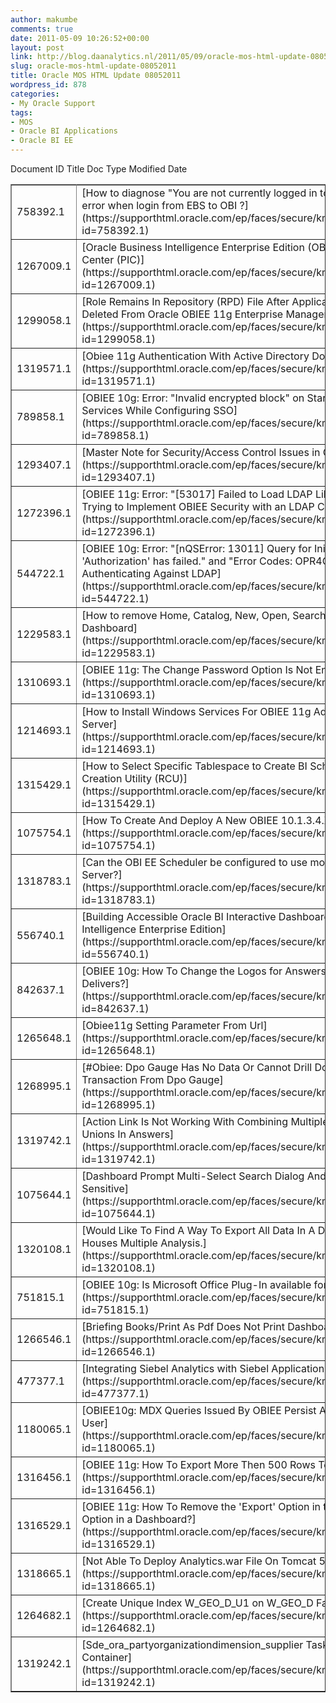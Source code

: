 ```yaml
---
author: makumbe
comments: true
date: 2011-05-09 10:26:52+00:00
layout: post
link: http://blog.daanalytics.nl/2011/05/09/oracle-mos-html-update-08052011/
slug: oracle-mos-html-update-08052011
title: Oracle MOS HTML Update 08052011
wordpress_id: 878
categories:
- My Oracle Support
tags:
- MOS
- Oracle BI Applications
- Oracle BI EE
---
```


<table cellpadding="2" width="100%" align="center" cellspacing="3" border="1" >
<tbody >
<tr >
Document ID
Title
Doc Type
Modified Date
</tr>
<tr >

<td >758392.1
</td>

<td >[How to diagnose "You are not currently logged in to the Oracle BI Server.." error when login from EBS to OBI ?](https://supporthtml.oracle.com/ep/faces/secure/km/DocumentDisplay.jspx?id=758392.1)
</td>

<td >TROUBLESHOOTING
</td>

<td >03-MAY-11
</td>
</tr>
<tr >

<td >1267009.1
</td>

<td >[Oracle Business Intelligence Enterprise Edition (OBIEE) Product Information Center (PIC)](https://supporthtml.oracle.com/ep/faces/secure/km/DocumentDisplay.jspx?id=1267009.1)
</td>

<td >ALERT
</td>

<td >06-MAY-11
</td>
</tr>
<tr >

<td >1299058.1
</td>

<td >[Role Remains In Repository (RPD) File After Application Role Had Been Deleted From Oracle OBIEE 11g Enterprise Manager](https://supporthtml.oracle.com/ep/faces/secure/km/DocumentDisplay.jspx?id=1299058.1)
</td>

<td >PROBLEM
</td>

<td >05-MAY-11
</td>
</tr>
<tr >

<td >1319571.1
</td>

<td >[Obiee 11g Authentication With Active Directory Doesn'T Work](https://supporthtml.oracle.com/ep/faces/secure/km/DocumentDisplay.jspx?id=1319571.1)
</td>

<td >HOWTO
</td>

<td >05-MAY-11
</td>
</tr>
<tr >

<td >789858.1
</td>

<td >[OBIEE 10g: Error: "Invalid encrypted block" on Starting Presentation Services While Configuring SSO](https://supporthtml.oracle.com/ep/faces/secure/km/DocumentDisplay.jspx?id=789858.1)
</td>

<td >PROBLEM
</td>

<td >04-MAY-11
</td>
</tr>
<tr >

<td >1293407.1
</td>

<td >[Master Note for Security/Access Control Issues in OBIEE](https://supporthtml.oracle.com/ep/faces/secure/km/DocumentDisplay.jspx?id=1293407.1)
</td>

<td >ANNOUNCEMENT
</td>

<td >03-MAY-11
</td>
</tr>
<tr >

<td >1272396.1
</td>

<td >[OBIEE 11g: Error: "[53017] Failed to Load LDAP Library: ldap.dll" When Trying to Implement OBIEE Security with an LDAP Connection](https://supporthtml.oracle.com/ep/faces/secure/km/DocumentDisplay.jspx?id=1272396.1)
</td>

<td >PROBLEM
</td>

<td >04-MAY-11
</td>
</tr>
<tr >

<td >544722.1
</td>

<td >[OBIEE 10g: Error: "[nQSError: 13011] Query for Initialization Block 'Authorization' has failed." and "Error Codes: OPR4ONWY:U9IM8TAC" When Authenticating Against LDAP](https://supporthtml.oracle.com/ep/faces/secure/km/DocumentDisplay.jspx?id=544722.1)
</td>

<td >PROBLEM
</td>

<td >06-MAY-11
</td>
</tr>
<tr >

<td >1229583.1
</td>

<td >[How to remove Home, Catalog, New, Open, Search links from OBIEE 11g Dashboard](https://supporthtml.oracle.com/ep/faces/secure/km/DocumentDisplay.jspx?id=1229583.1)
</td>

<td >HOWTO
</td>

<td >02-MAY-11
</td>
</tr>
<tr >

<td >1310693.1
</td>

<td >[OBIEE 11g: The Change Password Option Is Not Enabled](https://supporthtml.oracle.com/ep/faces/secure/km/DocumentDisplay.jspx?id=1310693.1)
</td>

<td >HOWTO
</td>

<td >05-MAY-11
</td>
</tr>
<tr >

<td >1214693.1
</td>

<td >[How to Install Windows Services For OBIEE 11g AdminServer And Managed Server](https://supporthtml.oracle.com/ep/faces/secure/km/DocumentDisplay.jspx?id=1214693.1)
</td>

<td >HOWTO
</td>

<td >03-MAY-11
</td>
</tr>
<tr >

<td >1315429.1
</td>

<td >[How to Select Specific Tablespace to Create BI Schema with Repository Creation Utility (RCU)](https://supporthtml.oracle.com/ep/faces/secure/km/DocumentDisplay.jspx?id=1315429.1)
</td>

<td >HOWTO
</td>

<td >04-MAY-11
</td>
</tr>
<tr >

<td >1075754.1
</td>

<td >[How To Create And Deploy A New OBIEE 10.1.3.4.X 'analytics.war' File](https://supporthtml.oracle.com/ep/faces/secure/km/DocumentDisplay.jspx?id=1075754.1)
</td>

<td >BULLETIN
</td>

<td >05-MAY-11
</td>
</tr>
<tr >

<td >1318783.1
</td>

<td >[Can the OBI EE Scheduler be configured to use more than one SMTP Server?](https://supporthtml.oracle.com/ep/faces/secure/km/DocumentDisplay.jspx?id=1318783.1)
</td>

<td >HOWTO
</td>

<td >03-MAY-11
</td>
</tr>
<tr >

<td >556740.1
</td>

<td >[Building Accessible Oracle BI Interactive Dashboards with Oracle Business Intelligence Enterprise Edition](https://supporthtml.oracle.com/ep/faces/secure/km/DocumentDisplay.jspx?id=556740.1)
</td>

<td >WHITE PAPER
</td>

<td >04-MAY-11
</td>
</tr>
<tr >

<td >842637.1
</td>

<td >[OBIEE 10g: How To Change the Logos for Answers, Dashboards and Delivers?](https://supporthtml.oracle.com/ep/faces/secure/km/DocumentDisplay.jspx?id=842637.1)
</td>

<td >HOWTO
</td>

<td >04-MAY-11
</td>
</tr>
<tr >

<td >1265648.1
</td>

<td >[Obiee11g Setting Parameter From Url](https://supporthtml.oracle.com/ep/faces/secure/km/DocumentDisplay.jspx?id=1265648.1)
</td>

<td >HOWTO
</td>

<td >06-MAY-11
</td>
</tr>
<tr >

<td >1268995.1
</td>

<td >[#Obiee: Dpo Gauge Has No Data Or Cannot Drill Down For Detail Transaction From Dpo Gauge](https://supporthtml.oracle.com/ep/faces/secure/km/DocumentDisplay.jspx?id=1268995.1)
</td>

<td >PROBLEM
</td>

<td >01-MAY-11
</td>
</tr>
<tr >

<td >1319742.1
</td>

<td >[Action Link Is Not Working With Combining Multiple Requests Through Unions In Answers](https://supporthtml.oracle.com/ep/faces/secure/km/DocumentDisplay.jspx?id=1319742.1)
</td>

<td >PROBLEM
</td>

<td >05-MAY-11
</td>
</tr>
<tr >

<td >1075644.1
</td>

<td >[Dashboard Prompt Multi-Select Search Dialog And Results Are Case Sensitive](https://supporthtml.oracle.com/ep/faces/secure/km/DocumentDisplay.jspx?id=1075644.1)
</td>

<td >PROBLEM
</td>

<td >05-MAY-11
</td>
</tr>
<tr >

<td >1320108.1
</td>

<td >[Would Like To Find A Way To Export All Data In A Dashboard Page Which Houses Multiple Analysis.](https://supporthtml.oracle.com/ep/faces/secure/km/DocumentDisplay.jspx?id=1320108.1)
</td>

<td >HOWTO
</td>

<td >06-MAY-11
</td>
</tr>
<tr >

<td >751815.1
</td>

<td >[OBIEE 10g: Is Microsoft Office Plug-In available for Word?](https://supporthtml.oracle.com/ep/faces/secure/km/DocumentDisplay.jspx?id=751815.1)
</td>

<td >HOWTO
</td>

<td >04-MAY-11
</td>
</tr>
<tr >

<td >1266546.1
</td>

<td >[Briefing Books/Print As Pdf Does Not Print Dashboard Pages Properly.](https://supporthtml.oracle.com/ep/faces/secure/km/DocumentDisplay.jspx?id=1266546.1)
</td>

<td >HOWTO
</td>

<td >01-MAY-11
</td>
</tr>
<tr >

<td >477377.1
</td>

<td >[Integrating Siebel Analytics with Siebel Applications](https://supporthtml.oracle.com/ep/faces/secure/km/DocumentDisplay.jspx?id=477377.1)
</td>

<td >BULLETIN
</td>

<td >06-MAY-11
</td>
</tr>
<tr >

<td >1180065.1
</td>

<td >[OBIEE10g: MDX Queries Issued By OBIEE Persist After Cancellation By User](https://supporthtml.oracle.com/ep/faces/secure/km/DocumentDisplay.jspx?id=1180065.1)
</td>

<td >PROBLEM
</td>

<td >06-MAY-11
</td>
</tr>
<tr >

<td >1316456.1
</td>

<td >[OBIEE 11g: How To Export More Then 500 Rows To Excel At Once?](https://supporthtml.oracle.com/ep/faces/secure/km/DocumentDisplay.jspx?id=1316456.1)
</td>

<td >HOWTO
</td>

<td >03-MAY-11
</td>
</tr>
<tr >

<td >1316529.1
</td>

<td >[OBIEE 11g: How To Remove the 'Export' Option in the 'Edit Dashboard' Option in a Dashboard?](https://supporthtml.oracle.com/ep/faces/secure/km/DocumentDisplay.jspx?id=1316529.1)
</td>

<td >HOWTO
</td>

<td >03-MAY-11
</td>
</tr>
<tr >

<td >1318665.1
</td>

<td >[Not Able To Deploy Analytics.war File On Tomcat 5.5.33 Version](https://supporthtml.oracle.com/ep/faces/secure/km/DocumentDisplay.jspx?id=1318665.1)
</td>

<td >PROBLEM
</td>

<td >02-MAY-11
</td>
</tr>
<tr >

<td >1264682.1
</td>

<td >[Create Unique Index W_GEO_D_U1 on W_GEO_D Fails With ORA-01452](https://supporthtml.oracle.com/ep/faces/secure/km/DocumentDisplay.jspx?id=1264682.1)
</td>

<td >PROBLEM
</td>

<td >05-MAY-11
</td>
</tr>
<tr >

<td >1319242.1
</td>

<td >[Sde_ora_partyorganizationdimension_supplier Task Is Inactive In R12 Container](https://supporthtml.oracle.com/ep/faces/secure/km/DocumentDisplay.jspx?id=1319242.1)
</td>

<td >HOWTO
</td>

<td >04-MAY-11
</td>
</tr>
</tbody>
</table>
